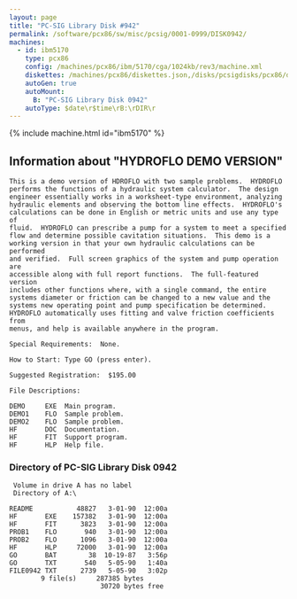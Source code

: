 ```yaml
---
layout: page
title: "PC-SIG Library Disk #942"
permalink: /software/pcx86/sw/misc/pcsig/0001-0999/DISK0942/
machines:
  - id: ibm5170
    type: pcx86
    config: /machines/pcx86/ibm/5170/cga/1024kb/rev3/machine.xml
    diskettes: /machines/pcx86/diskettes.json,/disks/pcsigdisks/pcx86/diskettes.json
    autoGen: true
    autoMount:
      B: "PC-SIG Library Disk 0942"
    autoType: $date\r$time\rB:\rDIR\r
---
```


{% include machine.html id="ibm5170" %}

## Information about "HYDROFLO DEMO VERSION"

    This is a demo version of HDROFLO with two sample problems.  HYDROFLO
    performs the functions of a hydraulic system calculator.  The design
    engineer essentially works in a worksheet-type environment, analyzing
    hydraulic elements and observing the bottom line effects.  HYDROFLO's
    calculations can be done in English or metric units and use any type of
    fluid.  HYDROFLO can prescribe a pump for a system to meet a specified
    flow and determine possible cavitation situations.  This demo is a
    working version in that your own hydraulic calculations can be performed
    and verified.  Full screen graphics of the system and pump operation are
    accessible along with full report functions.  The full-featured version
    includes other functions where, with a single command, the entire
    systems diameter or friction can be changed to a new value and the
    systems new operating point and pump specification be determined.
    HYDROFLO automatically uses fitting and valve friction coefficients from
    menus, and help is available anywhere in the program.
    
    Special Requirements:  None.
    
    How to Start: Type GO (press enter).
    
    Suggested Registration:  $195.00
    
    File Descriptions:
    
    DEMO     EXE  Main program.
    DEMO1    FLO  Sample problem.
    DEMO2    FLO  Sample problem.
    HF       DOC  Documentation.
    HF       FIT  Support program.
    HF       HLP  Help file.

### Directory of PC-SIG Library Disk 0942

     Volume in drive A has no label
     Directory of A:\

    README           48827   3-01-90  12:00a
    HF       EXE    157382   3-01-90  12:00a
    HF       FIT      3823   3-01-90  12:00a
    PROB1    FLO       940   3-01-90  12:00a
    PROB2    FLO      1096   3-01-90  12:00a
    HF       HLP     72000   3-01-90  12:00a
    GO       BAT        38  10-19-87   3:56p
    GO       TXT       540   5-05-90   1:40a
    FILE0942 TXT      2739   5-05-90   3:02p
            9 file(s)     287385 bytes
                           30720 bytes free

